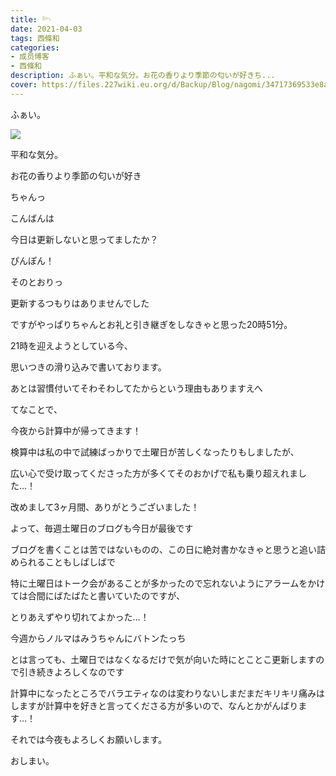 ```yaml
---
title: 𓆸
date: 2021-04-03
tags: 西條和
categories: 
- 成员博客
- 西條和
description: ふぁい。平和な気分。お花の香りより季節の匂いが好きち...
cover: https://files.227wiki.eu.org/d/Backup/Blog/nagomi/34717369533e8ac89988e657deec7.jpg 
---
```








ふぁい。








![](https://files.227wiki.eu.org/d/Backup/Blog/nagomi/34717369533e8ac89988e657deec7.jpg)







平和な気分。









お花の香りより季節の匂いが好き














































ちゃんっ















こんばんは




























今日は更新しないと思ってましたか？
























ぴんぽん！









そのとおりっ
















更新するつもりはありませんでした

































ですがやっぱりちゃんとお礼と引き継ぎをしなきゃと思った20時51分。










21時を迎えようとしている今、






思いつきの滑り込みで書いております。














あとは習慣付いてそわそわしてたからという理由もありますえへ



























てなことで、


今夜から計算中が帰ってきます！













検算中は私の中で試練ばっかりで土曜日が苦しくなったりもしましたが、

広い心で受け取ってくださった方が多くてそのおかげで私も乗り超えれました…！
















改めまして3ヶ月間、ありがとうございました！



























よって、毎週土曜日のブログも今日が最後です





















ブログを書くことは苦ではないものの、この日に絶対書かなきゃと思うと追い詰められることもしばしばで












特に土曜日はトーク会があることが多かったので忘れないようにアラームをかけては合間にばたばたと書いていたのですが、

とりあえずやり切れてよかった…！






















今週からノルマはみうちゃんにバトンたっち


















とは言っても、土曜日ではなくなるだけで気が向いた時にとことこ更新しますので引き続きよろしくなのです
























計算中になったところでバラエティなのは変わりないしまだまだキリキリ痛みはしますが計算中を好きと言ってくださる方が多いので、なんとかがんばります…！

















それでは今夜もよろしくお願いします。


















おしまい。


